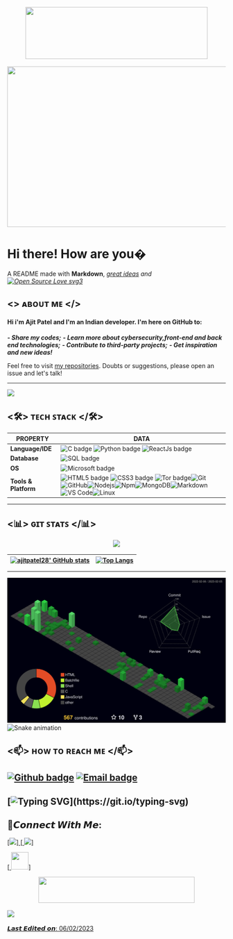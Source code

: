 <p align="center"><img src="https://user-images.githubusercontent.com/86272521/158034188-0fc92842-843e-44ef-8d26-c4ffea0c3038.gif" width="420" height="120"/>
<p align="center"><img src=https://user-images.githubusercontent.com/86272521/160924819-75f63ba5-b92d-4d5a-8f8b-e4b6ac6d5160.gif width="620" height="370"/>
<p align ="center">
 
 
 

# Hi there! How are you�
A README made with **Markdown**, *[great ideas](https://github.com/cristiancmoises) and   [![Open Source Love svg3](https://badges.frapsoft.com/os/v3/open-source.svg?v=103)](https://github.com/ellerbrock/open-source-badges/)*   
## <> ᴀʙᴏᴜᴛ ᴍᴇ </>
#### Hi i'm  Ajit Patel and I'm an Indian **developer**. I'm here on GitHub to:
***- Share my codes;***
***- Learn more about cybersecurity,front-end and back end technologies;***
***- Contribute to third-party projects;***
***- Get inspiration and new ideas!***

Feel free to visit [my repositories](https://github.com/ajitpatel28?tab=repositories). Doubts or suggestions, please open an issue and let's talk!

---
<p align="left"><img src="https://github-profile-trophy.vercel.app/?username=ajitpatel28&rank=SECRET&rank=S&rank=AAA&rank=AA&rank=A&rank=B&rank=C&no-frame=true&w=5&theme=algolia"/>

 ## <🛠> ᴛᴇᴄʜ ꜱᴛᴀᴄᴋ </🛠>
| **PROPERTY** | **DATA** |
| --- | --- |
| **Language/IDE** | ![C badge](https://camo.githubusercontent.com/121f5000155889c0642b8a6b2a33a7f5fbe5c32d9133dac405ac269da15fcf94/68747470733a2f2f696d672e736869656c64732e696f2f62616467652f432532422532422d3030353939433f7374796c653d666f722d7468652d6261646765266c6f676f3d63253242253242266c6f676f436f6c6f723d7768697465?style=for-the-badge&logo=c&logoColor=blue) ![Python badge](https://img.shields.io/badge/python-458b74?style=for-the-badge&logo=python&logoColor=yellow) ![ReactJs badge](https://img.shields.io/badge/react-5c5a5a?style=for-the-badge&logo=react&logoColor=white)
| **Database** | ![SQL badge](https://img.shields.io/badge/sql-2d00a0?style=for-the-badge&logo=sqlite&logoColor=white)
| **OS** |![Microsoft badge](https://img.shields.io/badge/windows-073763?style=for-the-badge&logo=windows&logoColor=blue)
| **Tools & Platform** | ![HTML5 badge](https://img.shields.io/badge/HTML5-E34F26?style=for-the-badge&logo=html5&logoColor=white) ![CSS3 badge](https://img.shields.io/badge/CSS3-1572B6?style=for-the-badge&logo=css3&logoColor=white) ![Tor badge](https://img.shields.io/badge/TOR-c90076?style=for-the-badge&logo=torbrowser&logoColor=white)![Git](https://img.shields.io/badge/-Git-%23F05032?style=for-the-badge&logo=git&logoColor=%23ffffff)![GitHub](https://img.shields.io/badge/-GitHub-181717?style=for-the-badge&logo=github)![Nodejs](https://img.shields.io/badge/-Nodejs-339933?style=for-the-badge&logo=Node.js&logoColor=ffffff)![Npm](https://img.shields.io/badge/-npm-CB3837?style=for-the-badge&logo=npm)![MongoDB](https://img.shields.io/badge/MongoDB-4EA94B?style=for-the-badge&logo=mongodb&logoColor=white)![Markdown](https://img.shields.io/badge/Markdown-000000?style=for-the-badge&logo=markdown&logoColor=white)![VS Code](http://img.shields.io/badge/-VS%20Code-007ACC?style=for-the-badge&logo=visual-studio-code&logoColor=ffffff)![Linux](http://img.shields.io/badge/-Linux-0078D6?style=for-the-badge&logo=linux&logoColor=ffffff)

---
## <📊> ɢɪᴛ ꜱᴛᴀᴛꜱ </📊>
 <p align="center"> <img src="https://github-readme-streak-stats.herokuapp.com/?user=ajitpatel28&theme=blue-green"/>

[![ajitpatel28' GitHub stats](https://github-readme-stats.vercel.app/api?username=ajitpatel28&show_icons=true&theme=dark&text_color=fff&border_color=79ff97&hide_title=true)](https://github.com/ajitpatel28) | [![Top Langs](https://github-readme-stats.vercel.app/api/top-langs/?username=ajitpatel28&theme=dark&text_color=fff&border_color=79ff97&layout=compact)](https://github.com/ajitpatel28) 
| ----------- | ------------ |
---
![](./profile-3d-contrib/profile-night-green.svg)
![Snake animation](https://github.com/ajitpatel28/ajitpatel28/blob/output/github-contribution-grid-snake.svg)


## <📫> ʜᴏᴡ ᴛᴏ ʀᴇᴀᴄʜ ᴍᴇ </📫>
[![Github badge](https://img.shields.io/badge/ajitpatel28-100000?style=for-the-badge&logo=github&logoColor=white)](https://github.com/ajitpatel28) [![Email badge](https://img.shields.io/badge/ajitpatel7389@gmail.com-c5221f?style=for-the-badge&logo=gmail&logoColor=white)](mailto:ajitpatel7389@gmail.com)
---

[![Typing SVG](https://readme-typing-svg.herokuapp.com?font=Ubuntu&color=%230EAA20&vCenter=true&lines=Thanks+for+visiting!+You're+welcome!)](https://git.io/typing-svg)
------
## 🤟𝘾𝙤𝙣𝙣𝙚𝙘𝙩 𝙒𝙞𝙩𝙝 𝙈𝙚: 
<p align = "left">
[<a href="https://ajitpatel28.github.io"><img src ="https://img.shields.io/badge/website-%23.svg?&style=for-the-badge&logo=www&logoColor=white%22&color=black"/>]
[<a href="https://www.linkedin.com/in/ajitpatel28/"> <img src="https://img.shields.io/badge/linkedin-%2312100E.svg?&style=for-the-badge&logo=linkedin&logoColor=white&color=black"/>]

<p align = "right">

  [<a href=https://gnu.org> <img src="https://cdn.jsdelivr.net/gh/devicons/devicon/icons/linux/linux-original.svg" width="40" height="40"/>]
   <p align="center">
    <img src="https://user-images.githubusercontent.com/86272521/158034238-6b88c82c-fe6f-40d4-b52c-11513ad7c764.gif" width="360" height="60"/>  
   <p align ="left"> 
    <img src="https://img.shields.io/badge/Made%20with-Markdown-1f425f.svg"/>
   <p align="left">𝙇𝙖𝙨𝙩 𝙀𝙙𝙞𝙩𝙚𝙙 𝙤𝙣: 06/02/2023
    <!-- <p align="center"><img src="https://gpvc.arturio.dev/ajitpatel28"/> -->
